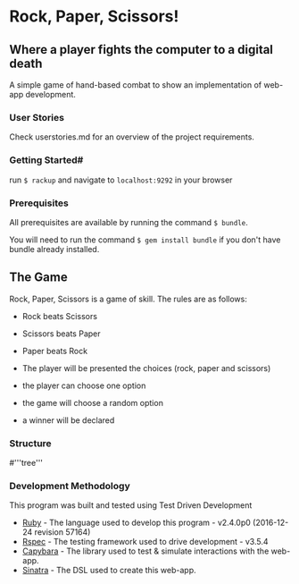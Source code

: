 # Rock, Paper, Scissors! #

## Where a player fights the computer to a digital death  ##

 A simple game of hand-based combat to show an implementation of web-app development.

### User Stories ###

 Check userstories.md for an overview of the project requirements.

### Getting Started#

run ```$ rackup``` and navigate to ```localhost:9292``` in your browser

### Prerequisites

All prerequisites are available by running the command ```$ bundle```.

You will need to run the command ```$ gem install bundle``` if you don't have bundle already installed.

## The Game ##

Rock, Paper, Scissors is a game of skill. The rules are as follows:

- Rock beats Scissors
- Scissors beats Paper
- Paper beats Rock

- The player will be presented the choices (rock, paper and scissors)
- the player can choose one option
- the game will choose a random option
- a winner will be declared

### Structure ###

#'''tree'''

### Development Methodology

This program was built and tested using Test Driven Development

* [Ruby](https://www.ruby-lang.org) - The language used to develop this program - v2.4.0p0 (2016-12-24 revision 57164)
* [Rspec](http://rspec.info) - The testing framework used to drive development - v3.5.4
* [Capybara](http://teamcapybara.github.io/capybara/) - The library used to test & simulate interactions with the web-app.
* [Sinatra](http://www.sinatrarb.com/) - The DSL used to create this web-app.
